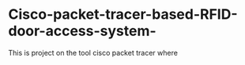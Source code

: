 # Cisco-packet-tracer-based-RFID-door-access-system-
This is project on the tool cisco packet tracer where 
